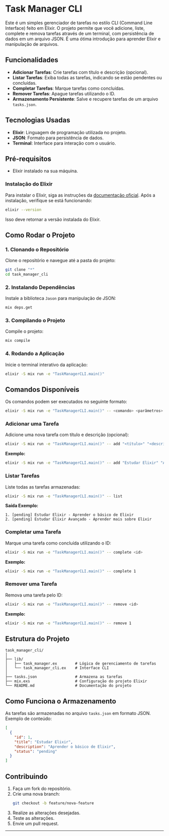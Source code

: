 # Task Manager CLI

Este é um simples gerenciador de tarefas no estilo CLI (Command Line Interface) feito em Elixir. O projeto permite que você adicione, liste, complete e remova tarefas através de um terminal, com persistência de dados em um arquivo JSON. É uma ótima introdução para aprender Elixir e manipulação de arquivos.

## Funcionalidades
- **Adicionar Tarefas**: Crie tarefas com título e descrição (opcional).
- **Listar Tarefas**: Exiba todas as tarefas, indicando se estão pendentes ou concluídas.
- **Completar Tarefas**: Marque tarefas como concluídas.
- **Remover Tarefas**: Apague tarefas utilizando o ID.
- **Armazenamento Persistente**: Salve e recupere tarefas de um arquivo `tasks.json`.

## Tecnologias Usadas
- **Elixir**: Linguagem de programação utilizada no projeto.
- **JSON**: Formato para persistência de dados.
- **Terminal**: Interface para interação com o usuário.

## Pré-requisitos
- Elixir instalado na sua máquina.

### Instalação do Elixir
Para instalar o Elixir, siga as instruções da [documentação oficial](https://elixir-lang.org/install.html).
Após a instalação, verifique se está funcionando:
```bash
elixir --version
```
Isso deve retornar a versão instalada do Elixir.

## Como Rodar o Projeto

### 1. Clonando o Repositório
Clone o repositório e navegue até a pasta do projeto:
```bash
git clone "*"
cd task_manager_cli
```

### 2. Instalando Dependências
Instale a biblioteca `Jason` para manipulação de JSON:
```bash
mix deps.get
```

### 3. Compilando o Projeto
Compile o projeto:
```bash
mix compile
```

### 4. Rodando a Aplicação
Inicie o terminal interativo da aplicação:
```bash
elixir -S mix run -e "TaskManagerCLI.main()"
```

## Comandos Disponíveis
Os comandos podem ser executados no seguinte formato:
```bash
elixir -S mix run -e "TaskManagerCLI.main()" -- <comando> <parâmetros>
```

### Adicionar uma Tarefa
Adicione uma nova tarefa com título e descrição (opcional):
```bash
elixir -S mix run -e "TaskManagerCLI.main()" -- add "<título>" "<descrição>"
```
**Exemplo:**
```bash
elixir -S mix run -e "TaskManagerCLI.main()" -- add "Estudar Elixir" "Aprender o básico de Elixir"
```

### Listar Tarefas
Liste todas as tarefas armazenadas:
```bash
elixir -S mix run -e "TaskManagerCLI.main()" -- list
```
**Saída Exemplo:**
```plaintext
1. [pending] Estudar Elixir - Aprender o básico de Elixir
2. [pending] Estudar Elixir Avançado - Aprender mais sobre Elixir
```

### Completar uma Tarefa
Marque uma tarefa como concluída utilizando o ID:
```bash
elixir -S mix run -e "TaskManagerCLI.main()" -- complete <id>
```
**Exemplo:**
```bash
elixir -S mix run -e "TaskManagerCLI.main()" -- complete 1
```

### Remover uma Tarefa
Remova uma tarefa pelo ID:
```bash
elixir -S mix run -e "TaskManagerCLI.main()" -- remove <id>
```
**Exemplo:**
```bash
elixir -S mix run -e "TaskManagerCLI.main()" -- remove 1
```

## Estrutura do Projeto
```
task_manager_cli/
│
├── lib/
│   ├── task_manager.ex        # Lógica de gerenciamento de tarefas
│   └── task_manager_cli.ex    # Interface CLI
│
├── tasks.json                 # Armazena as tarefas
├── mix.exs                    # Configuração do projeto Elixir
└── README.md                  # Documentação do projeto
```

## Como Funciona o Armazenamento
As tarefas são armazenadas no arquivo `tasks.json` em formato JSON. Exemplo de conteúdo:
```json
[
  {
    "id": 1,
    "title": "Estudar Elixir",
    "description": "Aprender o básico de Elixir",
    "status": "pending"
  }
]
```

## Contribuindo
1. Faça um fork do repositório.
2. Crie uma nova branch:
   ```bash
   git checkout -b feature/nova-feature
   ```
3. Realize as alterações desejadas.
4. Teste as alterações.
5. Envie um pull request.

---

